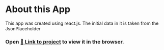 # About this App

This app was created using react.js. The initial data in it is taken from the JsonPlaceholder

### Open [🔗 Link to project](https://todo-app-reactjss.herokuapp.com/) to view it in the browser.
